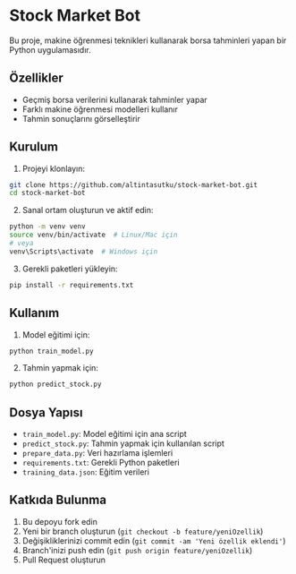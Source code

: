 # Stock Market Bot

Bu proje, makine öğrenmesi teknikleri kullanarak borsa tahminleri yapan bir Python uygulamasıdır.

## Özellikler

- Geçmiş borsa verilerini kullanarak tahminler yapar
- Farklı makine öğrenmesi modelleri kullanır
- Tahmin sonuçlarını görselleştirir

## Kurulum

1. Projeyi klonlayın:

```bash
git clone https://github.com/altintasutku/stock-market-bot.git
cd stock-market-bot
```

2. Sanal ortam oluşturun ve aktif edin:

```bash
python -m venv venv
source venv/bin/activate  # Linux/Mac için
# veya
venv\Scripts\activate  # Windows için
```

3. Gerekli paketleri yükleyin:

```bash
pip install -r requirements.txt
```

## Kullanım

1. Model eğitimi için:

```bash
python train_model.py
```

2. Tahmin yapmak için:

```bash
python predict_stock.py
```

## Dosya Yapısı

- `train_model.py`: Model eğitimi için ana script
- `predict_stock.py`: Tahmin yapmak için kullanılan script
- `prepare_data.py`: Veri hazırlama işlemleri
- `requirements.txt`: Gerekli Python paketleri
- `training_data.json`: Eğitim verileri

## Katkıda Bulunma

1. Bu depoyu fork edin
2. Yeni bir branch oluşturun (`git checkout -b feature/yeniOzellik`)
3. Değişikliklerinizi commit edin (`git commit -am 'Yeni özellik eklendi'`)
4. Branch'inizi push edin (`git push origin feature/yeniOzellik`)
5. Pull Request oluşturun

